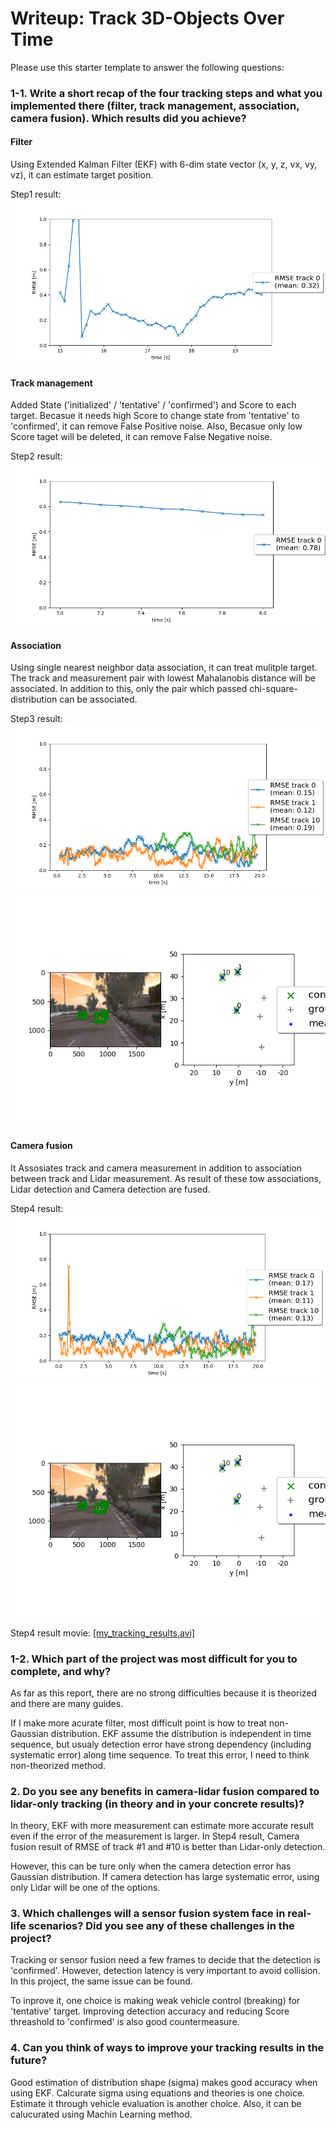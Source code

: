 # Writeup: Track 3D-Objects Over Time

Please use this starter template to answer the following questions:

### 1-1. Write a short recap of the four tracking steps and what you implemented there (filter, track management, association, camera fusion). Which results did you achieve?


#### Filter

Using Extended Kalman Filter (EKF) with 6-dim state vector (x, y, z, vx, vy, vz),
it can estimate target position.

Step1 result:
![](img2/01.png)


#### Track management

Added State ('initialized' / 'tentative' / 'confirmed') and Score to each target.
Becasue it needs high Score to change state from 'tentative' to 'confirmed',
it can remove False Positive noise.
Also, Becasue only low Score taget will be deleted,
it can remove False Negative noise.

Step2 result:
![](img2/02.png)


#### Association

Using single nearest neighbor data association,
it can treat mulitple target.
The track and measurement pair with lowest Mahalanobis distance will be associated.
In addition to this, only the pair which passed chi-square-distribution can be associated.

Step3 result:
![](img2/03.png)
![](img2/03_1.png)


#### Camera fusion

It Assosiates track and camera measurement in addition to association between track and Lidar measurement.
As result of these tow associations, Lidar detection and Camera detection are fused.

Step4 result:
![](img2/04.png)
![](img2/04_1.png)

Step4 result movie:
[[my_tracking_results.avi]](img2/my_tracking_results.avi)


### 1-2. Which part of the project was most difficult for you to complete, and why?

As far as this report, there are no strong difficulties
because it is theorized and there are many guides.

If I make more acurate filter,
most difficult point is how to treat non-Gaussian distribution.
EKF assume the distribution is independent in time sequence,
but usualy detection error have strong dependency (including systematic error) along time sequence.
To treat this error, I need to think non-theorized method.



### 2. Do you see any benefits in camera-lidar fusion compared to lidar-only tracking (in theory and in your concrete results)? 

In theory, EKF with more measurement can estimate more accurate result even if the error of the measurement is larger.
In Step4 result, Camera fusion result of RMSE of track #1 and #10 is better than Lidar-only detection.

However, this can be ture only when the camera detection error has Gaussian distribution.
If camera detection has large systematic error, using only Lidar will be one of the options.



### 3. Which challenges will a sensor fusion system face in real-life scenarios? Did you see any of these challenges in the project?

Tracking or sensor fusion need a few frames to decide that the detection is 'confirmed'.
However, detection latency is very important to avoid collision.
In this project, the same issue can be found.

To inprove it, one choice is making weak vehicle control (breaking) for 'tentative' target.
Improving detection accuracy and reducing Score threashold to 'confirmed' is also good countermeasure.


### 4. Can you think of ways to improve your tracking results in the future?

Good estimation of distribution shape (sigma) makes good accuracy when using EKF.
Calcurate sigma using equations and theories is one choice.
Estimate it through vehicle evaluation is another choice.
Also, it can be calucurated using Machin Learning method.

